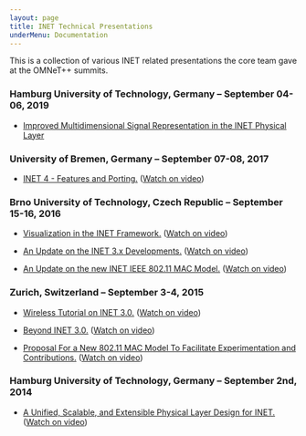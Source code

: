 ```yaml
---
layout: page
title: INET Technical Presentations
underMenu: Documentation
---
```


This is a collection of various INET related presentations the core team gave at the OMNeT++ summits.

### Hamburg University of Technology, Germany – September 04-06, 2019

- [Improved Multidimensional Signal Representation in the INET Physical Layer](assets/pdf/OMNET-2019-INET-EfficientSignalRep-Presentation.pdf)

### University of Bremen, Germany – September 07-08, 2017

- [INET 4 - Features and Porting.](assets/pdf/OMNET-2017-Session_5-01-Presentation.pdf)
([Watch on video](https://www.youtube.com/watch?v=nWvI7w4Lyj4&list=PLPQbkihDMMTpyl0rR9NFPcvUOvJmGk76t&index=16))

### Brno University of Technology, Czech Republic – September 15-16, 2016

- [Visualization in the INET Framework.](assets/pdf/OMNET-2016-Session_6-02-Presentation.pdf)
([Watch on video](https://youtu.be/Rkp8yTuOY0g?list=PLrzmRZj2Y9PwG9x5_8eZ5M_FzDqO3wGbK))

- [An Update on the INET 3.x Developments.](assets/pdf/OMNET-2016-Session_9-01-Presentation.pdf)
([Watch on video](https://youtu.be/AA2xvbRo-1s?list=PLrzmRZj2Y9PwG9x5_8eZ5M_FzDqO3wGbK))

- [An Update on the new INET IEEE 802.11 MAC Model.](assets/pdf/OMNET-2016-Session_9-02-Presentation.pdf)
([Watch on video](https://youtu.be/sGNe0zFnmmQ?list=PLrzmRZj2Y9PwG9x5_8eZ5M_FzDqO3wGbK))

### Zurich, Switzerland – September 3-4, 2015

- [Wireless Tutorial on INET 3.0.](assets/pdf/OMNET-2015-31-Slides.pdf)
([Watch on video](https://www.youtube.com/watch?v=FCeglHVm4jY&list=PLPQbkihDMMTqhudi8l6x4qWHRJ4RjTtRN&index=11))

- [Beyond INET 3.0.](assets/pdf/OMNET-2015-32-Slides.pdf)
([Watch on video](https://www.youtube.com/watch?v=tXH--lOmFs0&list=PLPQbkihDMMTqhudi8l6x4qWHRJ4RjTtRN&index=12))

- [Proposal For a New 802.11 MAC Model To Facilitate Experimentation and Contributions.](assets/pdf/OMNET-2015-33-Slides.pdf)
([Watch on video](https://www.youtube.com/watch?v=CunEqS7kVVI&list=PLPQbkihDMMTqhudi8l6x4qWHRJ4RjTtRN&index=13))

### Hamburg University of Technology, Germany – September 2nd, 2014

- [A Unified, Scalable, and Extensible Physical Layer Design for INET.](assets/pdf/OMNET-2014-INET-UnifiedPhysicalLayer.pdf)
([Watch on video](https://www.youtube.com/watch?v=dUaumo-w8cw&index=8&list=PLPQbkihDMMTorfazUx-L9Jls85TK7CJpb))
